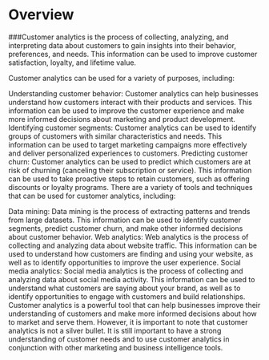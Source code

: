 # Overview
###Customer analytics is the process of collecting, analyzing, and interpreting data about customers to gain insights into their behavior, preferences, and needs. This information can be used to improve customer satisfaction, loyalty, and lifetime value.

Customer analytics can be used for a variety of purposes, including:

Understanding customer behavior: Customer analytics can help businesses understand how customers interact with their products and services. This information can be used to improve the customer experience and make more informed decisions about marketing and product development.
Identifying customer segments: Customer analytics can be used to identify groups of customers with similar characteristics and needs. This information can be used to target marketing campaigns more effectively and deliver personalized experiences to customers.
Predicting customer churn: Customer analytics can be used to predict which customers are at risk of churning (canceling their subscription or service). This information can be used to take proactive steps to retain customers, such as offering discounts or loyalty programs.
There are a variety of tools and techniques that can be used for customer analytics, including:

Data mining: Data mining is the process of extracting patterns and trends from large datasets. This information can be used to identify customer segments, predict customer churn, and make other informed decisions about customer behavior.
Web analytics: Web analytics is the process of collecting and analyzing data about website traffic. This information can be used to understand how customers are finding and using your website, as well as to identify opportunities to improve the user experience.
Social media analytics: Social media analytics is the process of collecting and analyzing data about social media activity. This information can be used to understand what customers are saying about your brand, as well as to identify opportunities to engage with customers and build relationships.
Customer analytics is a powerful tool that can help businesses improve their understanding of customers and make more informed decisions about how to market and serve them. However, it is important to note that customer analytics is not a silver bullet. It is still important to have a strong understanding of customer needs and to use customer analytics in conjunction with other marketing and business intelligence tools.
